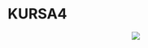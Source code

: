 # KURSA4
<p align="center"><img src="https://media.tenor.com/ADP4nszb5AcAAAAi/shigure-ui-dance.gif"></p>